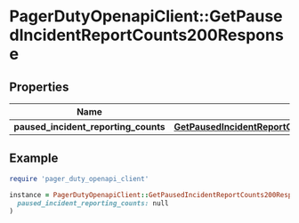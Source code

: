 # PagerDutyOpenapiClient::GetPausedIncidentReportCounts200Response

## Properties

| Name | Type | Description | Notes |
| ---- | ---- | ----------- | ----- |
| **paused_incident_reporting_counts** | [**GetPausedIncidentReportCounts200ResponsePausedIncidentReportingCounts**](GetPausedIncidentReportCounts200ResponsePausedIncidentReportingCounts.md) |  | [optional] |

## Example

```ruby
require 'pager_duty_openapi_client'

instance = PagerDutyOpenapiClient::GetPausedIncidentReportCounts200Response.new(
  paused_incident_reporting_counts: null
)
```

